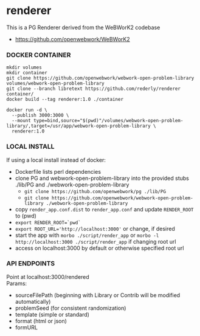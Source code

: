 # renderer

This is a PG Renderer derived from the WeBWorK2 codebase
* https://github.com/openwebwork/WeBWorK2

### DOCKER CONTAINER ###

```
mkdir volumes
mkdir container
git clone https://github.com/openwebwork/webwork-open-problem-library volumes/webwork-open-problem-library
git clone --branch libretext https://github.com/rederly/renderer container/
docker build --tag renderer:1.0 ./container

docker run -d \
  --publish 3000:3000 \
  --mount type=bind,source="$(pwd)"/volumes/webwork-open-problem-library/,target=/usr/app/webwork-open-problem-library \
  renderer:1.0
```

### LOCAL INSTALL ###

If using a local install instead of docker:

* Dockerfile lists perl dependencies
* clone PG and webwork-open-problem-library into the provided stubs ./lib/PG and ./webwork-open-problem-library
  - `git clone https://github.com/openwebwork/pg ./lib/PG`
  - `git clone https://github.com/openwebwork/webwork-open-problem-library ./webwork-open-problem-library`
* copy `render_app.conf.dist` to `render_app.conf` and update `RENDER_ROOT` to (pwd)
* ``export RENDER_ROOT=`pwd` ``
* ``export ROOT_URL='http://localhost:3000'`` or change, if desired
* start the app with `morbo ./script/render_app` or `morbo -l http://localhost:3000 ./script/render_app` if changing root url
* access on localhost:3000 by default or otherwise specified root url

### API ENDPOINTS ###

Point at localhost:3000/rendered  
Params:
* sourceFilePath (beginning with Library or Contrib will be modified automatically)
* problemSeed (for consistent randomization)
* template (simple or standard)
* format (html or json)
* formURL
